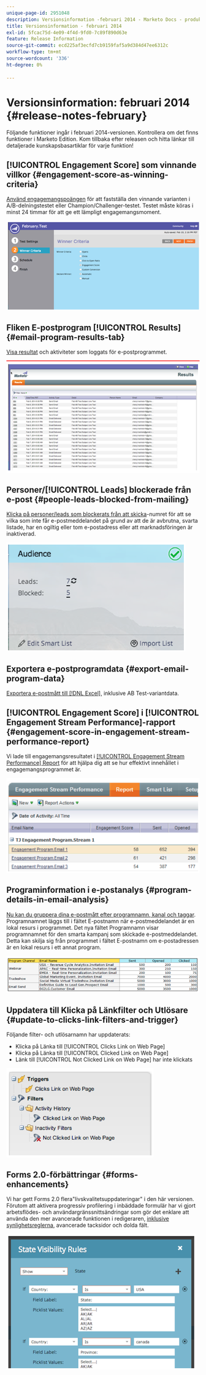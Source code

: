 ```yaml
---
unique-page-id: 2951048
description: Versionsinformation -februari 2014 - Marketo Docs - produktdokumentation
title: Versionsinformation - februari 2014
exl-id: 5fcac75d-4e09-4f4d-9fd0-7c89f890d63e
feature: Release Information
source-git-commit: ecd225af3ecfd7cb9159faf5a9d384d47ee6312c
workflow-type: tm+mt
source-wordcount: '336'
ht-degree: 0%

---
```


# Versionsinformation: februari 2014 {#release-notes-february}

Följande funktioner ingår i februari 2014-versionen. Kontrollera om det finns funktioner i Marketo Edition. Kom tillbaka efter releasen och hitta länkar till detaljerade kunskapsbasartiklar för varje funktion!

## [!UICONTROL Engagement Score] som vinnande villkor {#engagement-score-as-winning-criteria}

[Använd engagemangspoängen](/help/marketo/product-docs/email-marketing/email-programs/email-program-actions/email-test-a-b-test/define-the-a-b-test-winner-criteria.md) för att fastställa den vinnande varianten i A/B-delningstestet eller Champion/Challenger-testet. Testet måste köras i minst 24 timmar för att ge ett lämpligt engagemangsmoment.

![](assets/image2014-9-22-10-3a46-3a49.png)

## Fliken E-postprogram [!UICONTROL Results] {#email-program-results-tab}

[Visa resultat](/help/marketo/product-docs/email-marketing/email-programs/email-program-data/view-email-program-results.md) och aktiviteter som loggats för e-postprogrammet.

![](assets/image2014-9-22-10-3a47-3a19.png)

## Personer/[!UICONTROL Leads] blockerade från e-post {#people-leads-blocked-from-mailing}

[Klicka på personer/leads som blockerats från att skicka](/help/marketo/product-docs/email-marketing/email-programs/managing-people-in-email-programs/define-an-audience-with-a-smart-list.md)-numret för att se vilka som inte får e-postmeddelandet på grund av att de är avbrutna, svarta listade, har en ogiltig eller tom e-postadress eller att marknadsföringen är inaktiverad.

![](assets/image2014-9-22-10-3a47-3a42.png)

## Exportera e-postprogramdata {#export-email-program-data}

[Exportera e-postmått till  [!DNL Excel]](/help/marketo/product-docs/email-marketing/email-programs/email-program-data/export-email-program-dashboard-to-excel.md), inklusive AB Test-variantdata.

## [!UICONTROL Engagement Score] i [!UICONTROL Engagement Stream Performance]-rapport {#engagement-score-in-engagement-stream-performance-report}

Vi lade till engagemangsresultatet i [[!UICONTROL Engagement Stream Performance] Report](/help/marketo/product-docs/email-marketing/drip-nurturing/reports-and-notifications/engagement-stream-performance-report.md) för att hjälpa dig att se hur effektivt innehållet i engagemangsprogrammet är.

![](assets/image2014-9-22-10-3a50-3a36.png)

## Programinformation i e-postanalys {#program-details-in-email-analysis}

[Nu kan du gruppera dina e-postmått efter programnamn, kanal och taggar](/help/marketo/product-docs/reporting/revenue-cycle-analytics/email-analysis/build-an-email-analysis-report-that-shows-program-information.md). Programnamnet läggs till i fältet E-postnamn när e-postmeddelandet är en lokal resurs i programmet. Det nya fältet Programnamn visar programnamnet för den smarta kampanj som skickade e-postmeddelandet. Detta kan skilja sig från programmet i fältet E-postnamn om e-postadressen är en lokal resurs i ett annat program.

![](assets/image2014-9-22-10-3a50-3a57.png)

## Uppdatera till Klicka på Länkfilter och Utlösare {#update-to-clicks-link-filters-and-trigger}

Följande filter- och utlösarnamn har uppdaterats:

* Klicka på Länka till [!UICONTROL Clicks Link on Web Page]
* Klicka på Länka till [!UICONTROL Clicked Link on Web Page]
* Länk till [!UICONTROL Not Clicked Link on Web Page] har inte klickats

![](assets/image2014-9-22-10-3a51-3a31.png)

## Forms 2.0-förbättringar {#forms-enhancements}

Vi har gett Forms 2.0 flera&quot;livskvalitetsuppdateringar&quot; i den här versionen. Förutom att aktivera progressiv profilering i inbäddade formulär har vi gjort arbetsflödes- och användargränssnittsändringar som gör det enklare att använda den mer avancerade funktionen i redigeraren, [inklusive synlighetsreglerna](/help/marketo/product-docs/demand-generation/forms/form-fields/dynamically-toggle-visibility-of-a-form-field.md), avancerade tacksidor och dolda fält.

![](assets/image2014-9-22-10-3a51-3a54.png)
